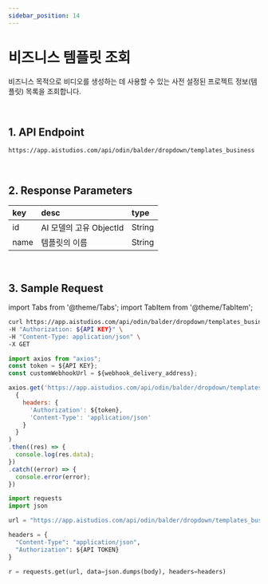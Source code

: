 ```yaml
---
sidebar_position: 14
---
```


# 비즈니스 템플릿 조회

비즈니스 목적으로 비디오를 생성하는 데 사용할 수 있는 사전 설정된 프로젝트 정보(템플릿) 목록을 조회합니다.

<br/>

## 1. API Endpoint

```http
https://app.aistudios.com/api/odin/balder/dropdown/templates_business
```

<br/>

## 2. Response Parameters

|key|desc|type|
|:---|:---|:---|
|id|AI 모델의 고유 ObjectId|String|
|name|템플릿의 이름|String|

<br/>


## 3. Sample Request

import Tabs from '@theme/Tabs';
import TabItem from '@theme/TabItem';

<Tabs>
<TabItem value="curl" label="cURL">

```bash
curl https://app.aistudios.com/api/odin/balder/dropdown/templates_business \
-H "Authorization: ${API KEY}" \
-H "Content-Type: application/json" \
-X GET 
```

</TabItem>
<TabItem value="js" label="Node.js">

```js
import axios from "axios";
const token = ${API KEY};
const customWebhookUrl = ${webhook_delivery_address};

axios.get('https://app.aistudios.com/api/odin/balder/dropdown/templates_business', 
  {
    headers: {
      'Authorization': ${token},
      'Content-Type': 'application/json'
    }
  }
)
.then((res) => {
  console.log(res.data);
})
.catch((error) => {
  console.error(error);
})
```

</TabItem>
<TabItem value="py" label="Python">

```py
import requests
import json

url = "https://app.aistudios.com/api/odin/balder/dropdown/templates_business"

headers = {
  "Content-Type": "application/json",
  "Authorization": ${API TOKEN}
}

r = requests.get(url, data=json.dumps(body), headers=headers)
```

</TabItem>
</Tabs>